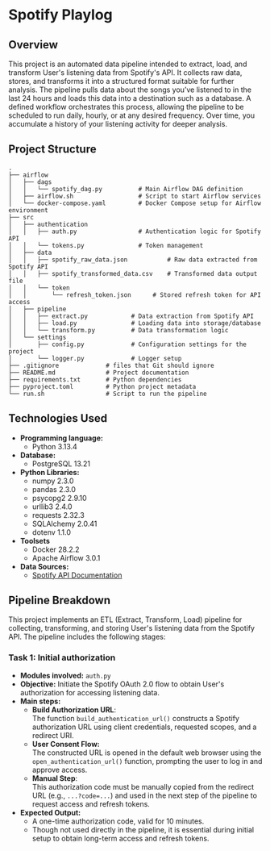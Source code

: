 # Spotify Playlog

## Overview
This project is an automated data pipeline intended to extract, load, and transform User's listening data from Spotify's API.
It collects raw data, stores, and transforms it into a structured format suitable for further analysis.
The pipeline pulls data about the songs you’ve listened to in the last 24 hours and loads this data into a destination such as a database.
A defined workflow orchestrates this process, allowing the pipeline to be scheduled to run daily, hourly, or at any desired frequency. Over time, you accumulate a history of your listening activity for deeper analysis.

## Project Structure
```
.
├── airflow
│   ├── dags
│   │   └── spotify_dag.py          # Main Airflow DAG definition
│   ├── airflow.sh                  # Script to start Airflow services
│   └── docker-compose.yaml         # Docker Compose setup for Airflow environment
├── src
│   ├── authentication
│   │   ├── auth.py                 # Authentication logic for Spotify API
│   │   └── tokens.py               # Token management
│   ├── data
│   │   ├── spotify_raw_data.json           # Raw data extracted from Spotify API
│   │   ├── spotify_transformed_data.csv    # Transformed data output file
│   │   └── token
│   │       └── refresh_token.json      # Stored refresh token for API access
│   ├── pipeline
│   │   ├── extract.py            # Data extraction from Spotify API
│   │   ├── load.py               # Loading data into storage/database
│   │   └── transform.py          # Data transformation logic
│   └── settings
│       ├── config.py             # Configuration settings for the project
│       └── logger.py             # Logger setup
├── .gitignore             # files that Git should ignore
├── README.md              # Project documentation
├── requirements.txt       # Python dependencies
├── pyproject.toml         # Python project metadata 
└── run.sh                 # Script to run the pipeline
```

## Technologies Used
- **Programming language:** 
  - Python 3.13.4
- **Database:** 
  - PostgreSQL 13.21
- **Python Libraries:**
  - numpy 2.3.0
  - pandas 2.3.0
  - psycopg2 2.9.10
  - urllib3 2.4.0
  - requests 2.32.3
  - SQLAlchemy 2.0.41
  - dotenv 1.1.0
- **Toolsets**
  - Docker 28.2.2
  - Apache Airflow 3.0.1
- **Data Sources:**
  - [Spotify API Documentation](https://developer.spotify.com/documentation/web-api)

## Pipeline Breakdown
This project implements an ETL (Extract, Transform, Load) pipeline for collecting, transforming, and storing User's listening data from the Spotify API. The pipeline includes the following stages:

### Task 1: Initial authorization
- **Modules involved:** `auth.py`
- **Objective:** Initiate the Spotify OAuth 2.0 flow to obtain User's authorization for accessing listening data.
- **Main steps:**
  - **Build Authorization URL**: 
  <br> The function `build_authentication_url()` constructs a Spotify authorization URL using client credentials, requested scopes, and a redirect URI.
  - **User Consent Flow:**
  <br> The constructed URL is opened in the default web browser using the `open_authentication_url()` function, prompting the user to log in and approve access.
  - **Manual Step**:
  <br> This authorization code must be manually copied from the redirect URL (e.g., `...?code=...`) and used in the next step of the pipeline to request access and refresh tokens.
- **Expected Output:**
  - A one-time authorization code, valid for 10 minutes.
  - Though not used directly in the pipeline, it is essential during initial setup to obtain long-term access and refresh tokens.




